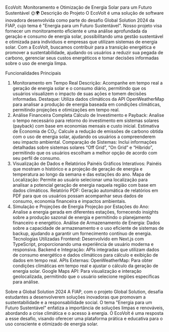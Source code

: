 EcoVolt: Monitoramento e Otimização de Energia Solar para um Futuro Sustentável 🌞🌍
Descrição do Projeto
O EcoVolt é uma solução de software inovadora desenvolvida como parte do desafio Global Solution 2024 da FIAP, cujo tema é "Energia para um Futuro Sustentável". Nosso projeto visa fornecer um monitoramento eficiente e uma análise aprofundada da geração e consumo de energia solar, possibilitando uma gestão sustentável e otimizada para indivíduos e empresas que utilizam sistemas de energia solar. Com a EcoVolt, buscamos contribuir para a transição energética e promover a sustentabilidade, ajudando os usuários a reduzir sua pegada de carbono, gerenciar seus custos energéticos e tomar decisões informadas sobre o uso de energia limpa.

Funcionalidades Principais
1. Monitoramento em Tempo Real
Descrição: Acompanhe em tempo real a geração de energia solar e o consumo diário, permitindo que os usuários visualizem o impacto de suas ações e tomem decisões informadas.
Destaque: Utiliza dados climáticos da API OpenWeatherMap para analisar a produção de energia baseada em condições climáticas, permitindo projeções e otimizações em tempo real.
2. Análise Financeira Completa
Cálculo de Investimento e Payback: Analise o tempo necessário para retorno do investimento em sistemas solares (payback) com base em economias mensais e custo inicial.
Estimativa de Economia de CO₂: Calcule a redução de emissões de carbono obtida com o uso de energia solar, ajudando os usuários a compreenderem seu impacto ambiental.
Comparação de Sistemas: Inclui informações detalhadas sobre sistemas solares “Off Grid”, “On Grid” e “Híbrido”, permitindo que os usuários escolham a melhor opção de acordo com seu perfil de consumo.
3. Visualização de Dados e Relatórios
Painéis Gráficos Interativos: Painéis que mostram o histórico e a projeção de geração de energia e temperatura ao longo da semana e das estações do ano.
Mapa de Localização: Permite ao usuário selecionar uma localização para analisar a potencial geração de energia naquela região com base em dados climáticos.
Relatório PDF: Geração automática de relatórios em PDF para que os usuários possam acompanhar seus dados de consumo, economia financeira e impactos ambientais.
4. Simulação e Projeções de Energia
Projeção por Estações do Ano: Analise a energia gerada em diferentes estações, fornecendo insights sobre a produção sazonal de energia e permitindo o planejamento financeiro e energético.
Análise de Armazenamento de Energia: Dados sobre a capacidade de armazenamento e o uso eficiente de sistemas de backup, ajudando a garantir um fornecimento contínuo de energia.
Tecnologias Utilizadas
Frontend: Desenvolvido em Next.js com TypeScript, proporcionando uma experiência de usuário moderna e responsiva.
Backend e Integração: APIs integradas que utilizam dados de consumo energético e dados climáticos para cálculo e exibição de dados em tempo real.
APIs Externas:
OpenWeatherMap: Para obter condições climáticas em tempo real e ajustar o cálculo da geração de energia solar.
Google Maps API: Para visualização e interação geolocalizada, permitindo que o usuário selecione regiões específicas para análise.


Sobre a Global Solution 2024
A FIAP, com o projeto Global Solution, desafia estudantes a desenvolverem soluções inovadoras que promovam a sustentabilidade e a responsabilidade social. O tema "Energia para um Futuro Sustentável" enfatiza a importância de soluções limpas e renováveis, abordando a crise climática e o acesso à energia. O EcoVolt é uma resposta a esse desafio, visando oferecer uma plataforma prática e educativa para o uso consciente e otimizado de energia solar.